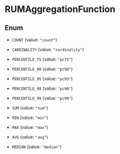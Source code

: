 # RUMAggregationFunction

## Enum

- `COUNT` (value: `"count"`)

- `CARDINALITY` (value: `"cardinality"`)

- `PERCENTILE_75` (value: `"pc75"`)

- `PERCENTILE_90` (value: `"pc90"`)

- `PERCENTILE_95` (value: `"pc95"`)

- `PERCENTILE_98` (value: `"pc98"`)

- `PERCENTILE_99` (value: `"pc99"`)

- `SUM` (value: `"sum"`)

- `MIN` (value: `"min"`)

- `MAX` (value: `"max"`)

- `AVG` (value: `"avg"`)

- `MEDIAN` (value: `"median"`)

